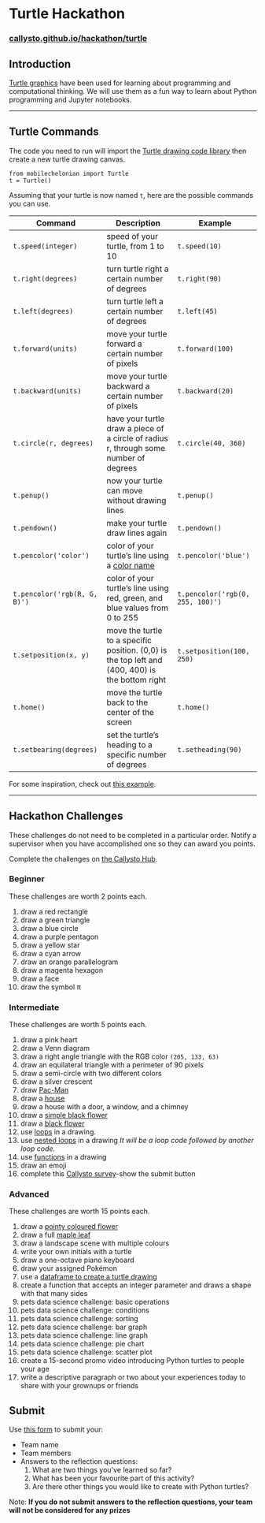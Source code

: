 # Turtle Hackathon

### [callysto.github.io/hackathon/turtle](https://callysto.github.io/hackathon/turtle-ds/)

## Introduction

[Turtle graphics](https://en.wikipedia.org/wiki/Turtle_graphics) have been used for learning about programming and computational thinking. We will use them as a fun way to learn about Python programming and Jupyter notebooks.

---

## Turtle Commands

The code you need to run will import the [Turtle drawing code library](https://github.com/takluyver/mobilechelonian) then create a new turtle drawing canvas.

```
from mobilechelonian import Turtle
t = Turtle()
```

Assuming that your turtle is now named `t`, here are the possible commands you can use.

|Command|Description|Example|
|-|-|-|
|`t.speed(integer)`|speed of your turtle, from 1 to 10|`t.speed(10)`|
|`t.right(degrees)`|turn turtle right a certain number of degrees|`t.right(90)`|
|`t.left(degrees)`|turn turtle left a certain number of degrees|`t.left(45)`|
|`t.forward(units)`|move your turtle forward a certain number of pixels|`t.forward(100)`|
|`t.backward(units)`|move your turtle backward a certain number of pixels|`t.backward(20)`|
|`t.circle(r, degrees)`|have your turtle draw a piece of a circle of radius r, through some number of degrees|`t.circle(40, 360)`|
|`t.penup()`|now your turtle can move without drawing lines|`t.penup()`|
|`t.pendown()`|make your turtle draw lines again|`t.pendown()`|
|`t.pencolor('color')`|color of your turtle’s line using a [color name](https://www.w3schools.com/colors/colors_names.asp)|`t.pencolor('blue')`|
|`t.pencolor('rgb(R, G, B)')`|color of your turtle’s line using red, green, and blue values from 0 to 255|`t.pencolor('rgb(0, 255, 100)')`|
|`t.setposition(x, y)`|move the turtle to a specific position. (0,0) is the top left and (400, 400) is the bottom right|`t.setposition(100, 250)`|
|`t.home()`|move the turtle back to the center of the screen|`t.home()`|
|`t.setbearing(degrees)`|set the turtle’s heading to a specific number of degrees|`t.setheading(90)`|

For some inspiration, check out [this example](https://github.com/callysto/TMTeachingTurtles/blob/jupyter-turtles-art-contest/turtles-cool-art-demo.ipynb).

---

## Hackathon Challenges

These challenges do not need to be completed in a particular order. Notify a supervisor when you have accomplished one so they can award you points.

Complete the challenges on [the Callysto Hub](https://2i2c.callysto.ca/hub/user-redirect/git-pull?repo=https%3A%2F%2Fgithub.com%2Fcallysto%2Fhackathon&branch=master&subPath=HackathonNotebooks/Turtles/turtle-ds.ipynb&depth=1).

### Beginner

These challenges are worth 2 points each.

1. draw a red rectangle
1. draw a green triangle
1. draw a blue circle
1. draw a purple pentagon
1. draw a yellow star
1. draw a cyan arrow
1. draw an orange parallelogram
1. draw a magenta hexagon
1. draw a face
1. draw the symbol π

### Intermediate

These challenges are worth 5 points each.

1. draw a pink heart
1. draw a Venn diagram
1. draw a right angle triangle with the RGB color `(205, 133, 63)`
1. draw an equilateral triangle with a perimeter of 90 pixels
1. draw a semi-circle with two different colors
1. draw a silver crescent
1. draw [Pac-Man](https://en.wikipedia.org/wiki/Pac-Man)
1. draw a [house](https://raw.githubusercontent.com/callysto/hackathon/master/HackathonNotebooks/Turtles/images/turtle-house.png)
1. draw a house with a door, a window, and a chimney
1. draw a [simple black flower](https://raw.githubusercontent.com/callysto/hackathon/master/HackathonNotebooks/Turtles/images/turtle-simple-black-flower.png)
1. draw a [black flower](https://raw.githubusercontent.com/callysto/hackathon/master/HackathonNotebooks/Turtles/images/turtle-black-flower.png)
1. use [loops](https://www.w3schools.com/python/python_for_loops.asp) in a drawing. 
1. use [nested loops](https://www.w3schools.com/python/gloss_python_for_nested.asp) in a drawing     *It will be a loop code followed by another loop code.*
1. use [functions](https://www.w3schools.com/python/python_functions.asp) in a drawing
1. draw an emoji
1. complete this [Callysto survey](https://docs.google.com/forms/d/e/1FAIpQLSd0Ih8x_dHS1FDfw4WYwcZAirwagfkbqoB9_WO1XoV5WqAi3Q/viewform)-show the submit button 
  

### Advanced

These challenges are worth 15 points each.

1. draw a [pointy coloured flower](https://raw.githubusercontent.com/callysto/hackathon/master/HackathonNotebooks/Turtles/images/turtle-pointy-flower.png)
1. draw a full [maple leaf](https://github.com/callysto/TMTeachingTurtles/blob/jupyter-turtles-art-contest/turtles-cool-art-demo.ipynb)
1. draw a landscape scene with multiple colours
1. write your own initials with a turtle
1. draw a one-octave piano keyboard
1. draw your assigned Pokémon
1. use a [dataframe to create a turtle drawing](https://github.com/callysto/TMTeachingTurtles/blob/master/TMDataTurtles/turtles-and-data-student.ipynb)
1. create a function that accepts an integer parameter and draws a shape with that many sides
1. pets data science challenge: basic operations
1. pets data science challenge: conditions
1. pets data science challenge: sorting
1. pets data science challenge: bar graph
1. pets data science challenge: line graph
1. pets data science challenge: pie chart
1. pets data science challenge: scatter plot
1. create a 15-second promo video introducing Python turtles to people your age
1. write a descriptive paragraph or two about your experiences today to share with your grownups or friends

## Submit

Use [this form](https://forms.gle/fUwREoMutHLWdwb47) to submit your:

* Team name
* Team members
* Answers to the reflection questions:
    1. What are two things you've learned so far?
    1. What has been your favourite part of this activity?
    1. Are there other things you would like to create with Python turtles?
    
Note: **If you do not submit answers to the reflection questions, your team will not be considered for any prizes**
